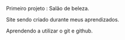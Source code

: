 Primeiro projeto : 
Salão de beleza.

Site sendo criado durante meus aprendizados.

Aprendendo a utilizar o git e github.
